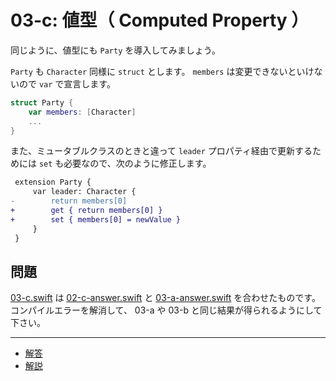 # 03-c: 値型（ Computed Property ）

同じように、値型にも `Party` を導入してみましょう。

`Party` も `Character` 同様に `struct` とします。 `members` は変更できないといけないので `var` で宣言します。

```swift
struct Party {
    var members: [Character]
    ...
}
```

また、ミュータブルクラスのときと違って `leader` プロパティ経由で更新するためには `set` も必要なので、次のように修正します。

```diff
 extension Party {
     var leader: Character {
-        return members[0]
+        get { return members[0] }
+        set { members[0] = newValue }
     }
 }
```

## 問題

[03-c.swift](03-c.swift) は [02-c-answer.swift](02-c-answer.swift) と [03-a-answer.swift](03-a-answer.swift) を合わせたものです。コンパイルエラーを解消して、 03-a や 03-b と同じ結果が得られるようにして下さい。

---

- [解答](03-c-answer.swift)
- [解説](03-c-answer.md)
